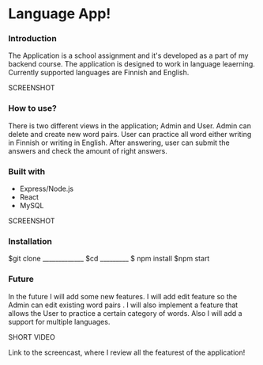 # Language App!

### Introduction

The Application is a school assignment and it's developed as a part of my backend course. The application is designed to work in language leaerning. Currently supported languages are Finnish and English. 

SCREENSHOT

### How to use?

There is two different views in the application; Admin and User. Admin can delete and create new word pairs. User can practice all word either writing in Finnish or writing in English. After answering, user can submit the answers and check the amount of right answers. 

### Built with

- Express/Node.js
- React
- MySQL 

SCREENSHOT

### Installation

$git clone _____________
$cd _________
$ npm install 
$npm start

### Future
In the future I will add some new features. I will add edit feature so the Admin can edit existing word pairs . I will also implement a feature that allows the User to practice a certain category of words. Also I will add a support for multiple languages.

SHORT VIDEO

Link to the screencast, where I review all the featurest of the application!
